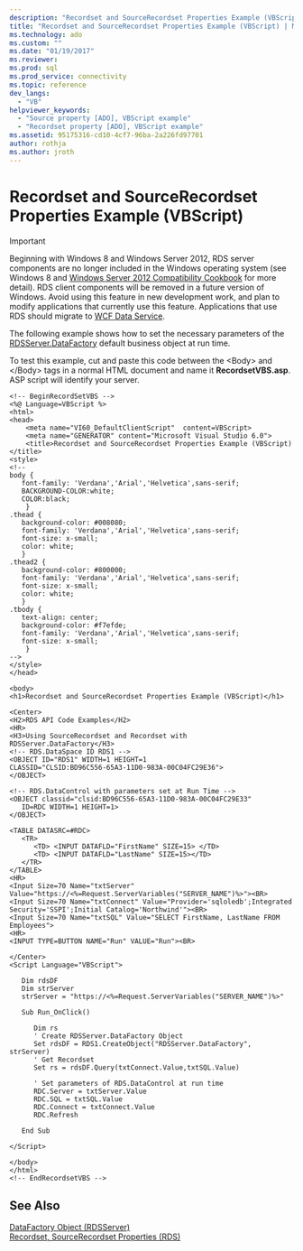 ```yaml
---
description: "Recordset and SourceRecordset Properties Example (VBScript)"
title: "Recordset and SourceRecordset Properties Example (VBScript) | Microsoft Docs"
ms.technology: ado
ms.custom: ""
ms.date: "01/19/2017"
ms.reviewer: 
ms.prod: sql
ms.prod_service: connectivity
ms.topic: reference
dev_langs: 
  - "VB"
helpviewer_keywords: 
  - "Source property [ADO], VBScript example"
  - "Recordset property [ADO], VBScript example"
ms.assetid: 95175316-cd10-4cf7-96ba-2a226fd97701
author: rothja
ms.author: jroth
---
```

# Recordset and SourceRecordset Properties Example (VBScript)
> [!IMPORTANT]
>  Beginning with Windows 8 and Windows Server 2012, RDS server components are no longer included in the Windows operating system (see Windows 8 and [Windows Server 2012 Compatibility Cookbook](https://www.microsoft.com/download/details.aspx?id=27416) for more detail). RDS client components will be removed in a future version of Windows. Avoid using this feature in new development work, and plan to modify applications that currently use this feature. Applications that use RDS should migrate to [WCF Data Service](/dotnet/framework/wcf/).  
  
 The following example shows how to set the necessary parameters of the [RDSServer.DataFactory](./datafactory-object-rdsserver.md) default business object at run time.  
  
 To test this example, cut and paste this code between the \<Body> and \</Body> tags in a normal HTML document and name it **RecordsetVBS.asp**. ASP script will identify your server.  
  
```  
<!-- BeginRecordSetVBS -->  
<%@ Language=VBScript %>  
<html>  
<head>  
    <meta name="VI60_DefaultClientScript"  content=VBScript>  
    <meta name="GENERATOR" content="Microsoft Visual Studio 6.0">  
    <title>Recordset and SourceRecordset Properties Example (VBScript)</title>  
<style>  
<!--  
body {  
   font-family: 'Verdana','Arial','Helvetica',sans-serif;  
   BACKGROUND-COLOR:white;  
   COLOR:black;  
    }  
.thead {  
   background-color: #008080;   
   font-family: 'Verdana','Arial','Helvetica',sans-serif;   
   font-size: x-small;  
   color: white;  
   }  
.thead2 {  
   background-color: #800000;   
   font-family: 'Verdana','Arial','Helvetica',sans-serif;   
   font-size: x-small;  
   color: white;  
   }  
.tbody {   
   text-align: center;  
   background-color: #f7efde;  
   font-family: 'Verdana','Arial','Helvetica',sans-serif;   
   font-size: x-small;  
    }  
-->  
</style>  
</head>  
  
<body>  
<h1>Recordset and SourceRecordset Properties Example (VBScript)</h1>  
  
<Center>  
<H2>RDS API Code Examples</H2>  
<HR>  
<H3>Using SourceRecordset and Recordset with RDSServer.DataFactory</H3>  
<!-- RDS.DataSpace ID RDS1 -->  
<OBJECT ID="RDS1" WIDTH=1 HEIGHT=1   
CLASSID="CLSID:BD96C556-65A3-11D0-983A-00C04FC29E36">  
</OBJECT>  
  
<!-- RDS.DataControl with parameters set at Run Time -->  
<OBJECT classid="clsid:BD96C556-65A3-11D0-983A-00C04FC29E33"  
   ID=RDC WIDTH=1 HEIGHT=1>  
</OBJECT>  
  
<TABLE DATASRC=#RDC>  
   <TR>  
      <TD> <INPUT DATAFLD="FirstName" SIZE=15> </TD>  
      <TD> <INPUT DATAFLD="LastName" SIZE=15></TD>  
   </TR>  
</TABLE>  
<HR>  
<Input Size=70 Name="txtServer" Value="https://<%=Request.ServerVariables("SERVER_NAME")%>"><BR>  
<Input Size=70 Name="txtConnect" Value="Provider='sqloledb';Integrated Security='SSPI';Initial Catalog='Northwind'"><BR>  
<Input Size=70 Name="txtSQL" Value="SELECT FirstName, LastName FROM Employees">  
<HR>  
<INPUT TYPE=BUTTON NAME="Run" VALUE="Run"><BR>  
  
</Center>  
<Script Language="VBScript">  
  
   Dim rdsDF  
   Dim strServer  
   strServer = "https://<%=Request.ServerVariables("SERVER_NAME")%>"  
  
   Sub Run_OnClick()  
  
      Dim rs           
      ' Create RDSServer.DataFactory Object  
      Set rdsDF = RDS1.CreateObject("RDSServer.DataFactory", strServer)                 
      ' Get Recordset  
      Set rs = rdsDF.Query(txtConnect.Value,txtSQL.Value)  
  
      ' Set parameters of RDS.DataControl at run time  
      RDC.Server = txtServer.Value  
      RDC.SQL = txtSQL.Value  
      RDC.Connect = txtConnect.Value  
      RDC.Refresh  
  
   End Sub  
  
</Script>  
  
</body>  
</html>  
<!-- EndRecordsetVBS -->  
```  
  
## See Also  
 [DataFactory Object (RDSServer)](./datafactory-object-rdsserver.md)   
 [Recordset, SourceRecordset Properties (RDS)](./recordset-sourcerecordset-properties-rds.md)